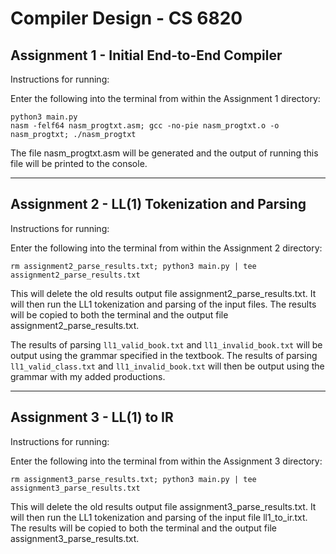 # Compiler Design - CS 6820

## Assignment 1 - Initial End-to-End Compiler

Instructions for running:
  
Enter the following into the terminal from within the Assignment 1 directory:
```
python3 main.py
nasm -felf64 nasm_progtxt.asm; gcc -no-pie nasm_progtxt.o -o nasm_progtxt; ./nasm_progtxt
```
  
The file nasm_progtxt.asm will be generated and the output of running this file will be printed to the console.
  
-------------------------------------------------------------------------------------------------

## Assignment 2 - LL(1) Tokenization and Parsing

Instructions for running:
  
Enter the following into the terminal from within the Assignment 2 directory:
```
rm assignment2_parse_results.txt; python3 main.py | tee assignment2_parse_results.txt
```
  
This will delete the old results output file assignment2_parse_results.txt. 
It will then run the LL1 tokenization and parsing of the input files. 
The results will be copied to both the terminal and the output file assignment2_parse_results.txt.

The results of parsing ```ll1_valid_book.txt``` and ```ll1_invalid_book.txt``` will be output using the grammar specified in the textbook.
The results of parsing ```ll1_valid_class.txt``` and ```ll1_invalid_book.txt``` will then be output using the grammar with my added productions. 

-------------------------------------------------------------------------------------------------

## Assignment 3 - LL(1) to IR

Instructions for running:
  
Enter the following into the terminal from within the Assignment 3 directory:
```
rm assignment3_parse_results.txt; python3 main.py | tee assignment3_parse_results.txt
```
  
This will delete the old results output file assignment3_parse_results.txt. 
It will then run the LL1 tokenization and parsing of the input file ll1_to_ir.txt. 
The results will be copied to both the terminal and the output file assignment3_parse_results.txt.
